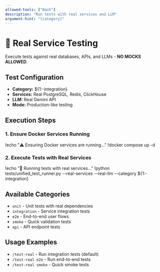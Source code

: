 ```yaml
---
allowed-tools: ["Bash"]
description: "Run tests with real services and LLM"
argument-hint: "[category]"
---
```


# 🧪 Real Service Testing

Execute tests against real databases, APIs, and LLMs - **NO MOCKS ALLOWED**.

## Test Configuration
- **Category:** ${1:-integration}
- **Services:** Real PostgreSQL, Redis, ClickHouse
- **LLM:** Real Gemini API
- **Mode:** Production-like testing

## Execution Steps

### 1. Ensure Docker Services Running
!echo "⚠️  Ensuring Docker services are running..."
!docker compose up -d

### 2. Execute Tests with Real Services
!echo "🧪 Running tests with real services..."
!python tests/unified_test_runner.py --real-services --real-llm --category ${1:-integration}

## Available Categories
- `unit` - Unit tests with real dependencies
- `integration` - Service integration tests
- `e2e` - End-to-end user flows
- `smoke` - Quick validation tests
- `api` - API endpoint tests

## Usage Examples
- `/test-real` - Run integration tests (default)
- `/test-real e2e` - Run end-to-end tests
- `/test-real smoke` - Quick smoke tests